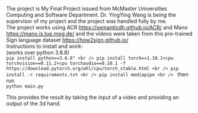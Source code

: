 The project is My Final Project issued from McMaster Universities Computing and Software Department. Dr. YingYing Wang is being the supervisor of my project and the project was handled fully by me.<br />
The project works using ACR https://semanticdh.github.io/ACR/ and Mano https://mano.is.tue.mpg.de/ and the videos were taken from this pre-trained Sign language dataset https://how2sign.github.io/ <br />
Instructions to install and work- <br />
(works over python 3.8.8) <br />
`pip install python==3.8.8" <br />
 pip install torch==1.10.1+cpu torchvision==0.11.2+cpu torchaudio==0.10.1 -f https://download.pytorch.org/whl/cpu/torch_stable.html <br />
 pip install -r requirements.txt <br />
 pip install mediapipe <br />
`
then run <br />
`python main.py` <br />

This provides the result by taking the input of a video and providing an output of the 3d hand. <br />
